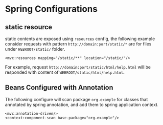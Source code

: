Spring Configurations
=====================

static resource
---------------

static contents are exposed using `resources` config,
the following example consider requests with pattern
`http://domain:port/static/*` are for files under
`WEBROOT/static/` folder.

    <mvc:resources mapping="/static/**" location="/static/"/>

For example, request `http://domain:port/static/html/help.html`
will be responded with content of `WEBROOT/static/html/help.html`.


Beans Configured with Annotation
--------------------------------

The following configure will scan package `org.example` for
classes that annotated by spring annotation, and add them
to spring application context.

    <mvc:annotation-driven/>
    <context:component-scan base-package="org.example"/>